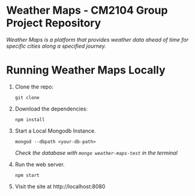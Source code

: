 # Weather Maps - CM2104 Group Project Repository
*Weather Maps is a platform that provides weather data ahead of time for specific cities along a specified journey.*

# Running Weather Maps Locally

1. Clone the repo:
	```
	git clone 
	```

2. Download the dependencies:
	```
	npm install
	```

3. Start a Local Mongodb Instance.
	```
	mongod --dbpath <your-db-path>
	```
	*Check the database with `mongo weather-maps-test` in the terminal*

4. Run the web server.
	```
	npm start
	```

4. Visit the site at http://localhost:8080
